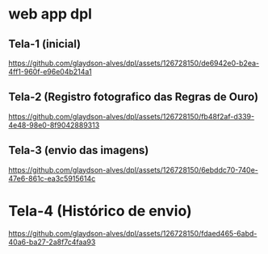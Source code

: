 # web app dpl

## Tela-1 (inicial)
https://github.com/glaydson-alves/dpl/assets/126728150/de6942e0-b2ea-4ff1-960f-e96e04b214a1
## Tela-2 (Registro fotografico das Regras de Ouro)
https://github.com/glaydson-alves/dpl/assets/126728150/fb48f2af-d339-4e48-98e0-8f9042889313
## Tela-3 (envio das imagens)
https://github.com/glaydson-alves/dpl/assets/126728150/6ebddc70-740e-47e6-861c-ea3c5915614c
# Tela-4 (Histórico de envio)
https://github.com/glaydson-alves/dpl/assets/126728150/fdaed465-6abd-40a6-ba27-2a8f7c4faa93
